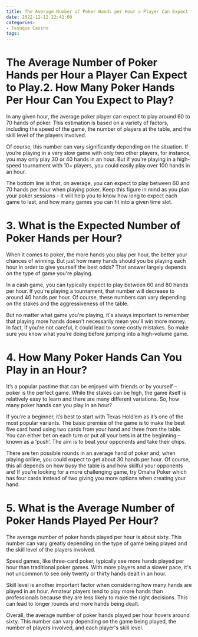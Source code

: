 ```yaml
---
title: The Average Number of Poker Hands per Hour a Player Can Expect to Play.2. How Many Poker Hands Per Hour Can You Expect to Play
date: 2022-12-12 22:42:00
categories:
- Tesuque Casino
tags:
---
```



#  The Average Number of Poker Hands per Hour a Player Can Expect to Play.2. How Many Poker Hands Per Hour Can You Expect to Play?

In any given hour, the average poker player can expect to play around 60 to 70 hands of poker. This estimation is based on a variety of factors, including the speed of the game, the number of players at the table, and the skill level of the players involved.

Of course, this number can vary significantly depending on the situation. If you’re playing in a very slow game with only two other players, for instance, you may only play 30 or 40 hands in an hour. But if you’re playing in a high-speed tournament with 10+ players, you could easily play over 100 hands in an hour.

The bottom line is that, on average, you can expect to play between 60 and 70 hands per hour when playing poker. Keep this figure in mind as you plan your poker sessions – it will help you to know how long to expect each game to last, and how many games you can fit into a given time slot.

# 3. What is the Expected Number of Poker Hands per Hour?

When it comes to poker, the more hands you play per hour, the better your chances of winning. But just how many hands should you be playing each hour in order to give yourself the best odds? That answer largely depends on the type of game you're playing.

In a cash game, you can typically expect to play between 60 and 80 hands per hour. If you're playing a tournament, that number will decrease to around 40 hands per hour. Of course, these numbers can vary depending on the stakes and the aggressiveness of the table.

But no matter what game you're playing, it's always important to remember that playing more hands doesn't necessarily mean you'll win more money. In fact, if you're not careful, it could lead to some costly mistakes. So make sure you know what you're doing before jumping into a high-volume game.

# 4. How Many Poker Hands Can You Play in an Hour? 

It’s a popular pastime that can be enjoyed with friends or by yourself – poker is the perfect game. While the stakes can be high, the game itself is relatively easy to learn and there are many different variations. So, how many poker hands can you play in an hour?

If you’re a beginner, it’s best to start with Texas Hold’em as it’s one of the most popular variants. The basic premise of the game is to make the best five card hand using two cards from your hand and three from the table. You can either bet on each turn or put all your bets in at the beginning – known as a ‘push’. The aim is to beat your opponents and take their chips.

There are ten possible rounds in an average hand of poker and, when playing online, you could expect to get about 30 hands per hour. Of course, this all depends on how busy the table is and how skilful your opponents are! If you’re looking for a more challenging game, try Omaha Poker which has four cards instead of two giving you more options when creating your hand.

# 5. What is the Average Number of Poker Hands Played Per Hour?

The average number of poker hands played per hour is about sixty. This number can vary greatly depending on the type of game being played and the skill level of the players involved.

Speed games, like three-card poker, typically see more hands played per hour than traditional poker games. With more players and a slower pace, it's not uncommon to see only twenty or thirty hands dealt in an hour.

Skill level is another important factor when considering how many hands are played in an hour. Amateur players tend to play more hands than professionals because they are less likely to make the right decisions. This can lead to longer rounds and more hands being dealt.

Overall, the average number of poker hands played per hour hovers around sixty. This number can vary depending on the game being played, the number of players involved, and each player's skill level.